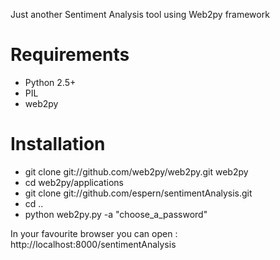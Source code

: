 Just another Sentiment Analysis tool using Web2py framework

Requirements
============
- Python 2.5+
- PIL
- web2py

Installation
============
- git clone git://github.com/web2py/web2py.git web2py
- cd web2py/applications
- git clone git://github.com/espern/sentimentAnalysis.git
- cd ..
- python web2py.py -a "choose_a_password"

In your favourite browser you can open : http://localhost:8000/sentimentAnalysis
